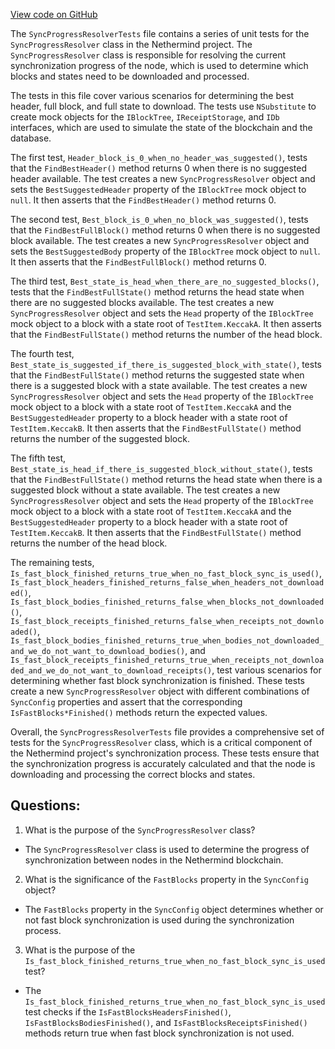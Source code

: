 [View code on GitHub](https://github.com/NethermindEth/nethermind/src/Nethermind/Nethermind.Synchronization.Test/SyncProgressResolverTests.cs)

The `SyncProgressResolverTests` file contains a series of unit tests for the `SyncProgressResolver` class in the Nethermind project. The `SyncProgressResolver` class is responsible for resolving the current synchronization progress of the node, which is used to determine which blocks and states need to be downloaded and processed. 

The tests in this file cover various scenarios for determining the best header, full block, and full state to download. The tests use `NSubstitute` to create mock objects for the `IBlockTree`, `IReceiptStorage`, and `IDb` interfaces, which are used to simulate the state of the blockchain and the database. 

The first test, `Header_block_is_0_when_no_header_was_suggested()`, tests that the `FindBestHeader()` method returns 0 when there is no suggested header available. The test creates a new `SyncProgressResolver` object and sets the `BestSuggestedHeader` property of the `IBlockTree` mock object to `null`. It then asserts that the `FindBestHeader()` method returns 0.

The second test, `Best_block_is_0_when_no_block_was_suggested()`, tests that the `FindBestFullBlock()` method returns 0 when there is no suggested block available. The test creates a new `SyncProgressResolver` object and sets the `BestSuggestedBody` property of the `IBlockTree` mock object to `null`. It then asserts that the `FindBestFullBlock()` method returns 0.

The third test, `Best_state_is_head_when_there_are_no_suggested_blocks()`, tests that the `FindBestFullState()` method returns the head state when there are no suggested blocks available. The test creates a new `SyncProgressResolver` object and sets the `Head` property of the `IBlockTree` mock object to a block with a state root of `TestItem.KeccakA`. It then asserts that the `FindBestFullState()` method returns the number of the head block.

The fourth test, `Best_state_is_suggested_if_there_is_suggested_block_with_state()`, tests that the `FindBestFullState()` method returns the suggested state when there is a suggested block with a state available. The test creates a new `SyncProgressResolver` object and sets the `Head` property of the `IBlockTree` mock object to a block with a state root of `TestItem.KeccakA` and the `BestSuggestedHeader` property to a block header with a state root of `TestItem.KeccakB`. It then asserts that the `FindBestFullState()` method returns the number of the suggested block.

The fifth test, `Best_state_is_head_if_there_is_suggested_block_without_state()`, tests that the `FindBestFullState()` method returns the head state when there is a suggested block without a state available. The test creates a new `SyncProgressResolver` object and sets the `Head` property of the `IBlockTree` mock object to a block with a state root of `TestItem.KeccakA` and the `BestSuggestedHeader` property to a block header with a state root of `TestItem.KeccakB`. It then asserts that the `FindBestFullState()` method returns the number of the head block.

The remaining tests, `Is_fast_block_finished_returns_true_when_no_fast_block_sync_is_used()`, `Is_fast_block_headers_finished_returns_false_when_headers_not_downloaded()`, `Is_fast_block_bodies_finished_returns_false_when_blocks_not_downloaded()`, `Is_fast_block_receipts_finished_returns_false_when_receipts_not_downloaded()`, `Is_fast_block_bodies_finished_returns_true_when_bodies_not_downloaded_and_we_do_not_want_to_download_bodies()`, and `Is_fast_block_receipts_finished_returns_true_when_receipts_not_downloaded_and_we_do_not_want_to_download_receipts()`, test various scenarios for determining whether fast block synchronization is finished. These tests create a new `SyncProgressResolver` object with different combinations of `SyncConfig` properties and assert that the corresponding `IsFastBlocks*Finished()` methods return the expected values.

Overall, the `SyncProgressResolverTests` file provides a comprehensive set of tests for the `SyncProgressResolver` class, which is a critical component of the Nethermind project's synchronization process. These tests ensure that the synchronization progress is accurately calculated and that the node is downloading and processing the correct blocks and states.
## Questions: 
 1. What is the purpose of the `SyncProgressResolver` class?
- The `SyncProgressResolver` class is used to determine the progress of synchronization between nodes in the Nethermind blockchain.

2. What is the significance of the `FastBlocks` property in the `SyncConfig` object?
- The `FastBlocks` property in the `SyncConfig` object determines whether or not fast block synchronization is used during the synchronization process.

3. What is the purpose of the `Is_fast_block_finished_returns_true_when_no_fast_block_sync_is_used` test?
- The `Is_fast_block_finished_returns_true_when_no_fast_block_sync_is_used` test checks if the `IsFastBlocksHeadersFinished()`, `IsFastBlocksBodiesFinished()`, and `IsFastBlocksReceiptsFinished()` methods return true when fast block synchronization is not used.